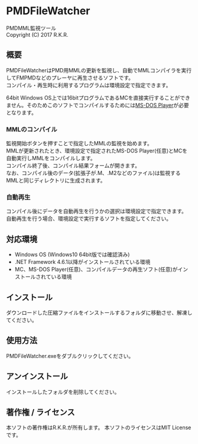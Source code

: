 # PMDFileWatcher
PMDMML監視ツール  
Copyright (C) 2017 R.K.R.

## 概要
PMDFileWatcherはPMD用MMLの更新を監視し、自動でMMLコンパイラを実行してFMPMDなどのプレーヤに再生させるソフトです。  
コンパイル・再生時に利用するプログラムは環境設定で指定できます。  
  
64bit Windows OS上では16bitプログラムであるMCを直接実行することができません。そのためこのソフトでコンパイルするためには[MS-DOS Player](http://takeda-toshiya.my.coocan.jp/msdos/)が必要となります。

### MMLのコンパイル
監視開始ボタンを押すことで指定したMMLの監視を始めます。  
MMLが更新されたとき、環境設定で指定されたMS-DOS Player(任意)とMCを自動実行しMMLをコンパイルします。  
コンパイル終了後、コンパイル結果フォームが開きます。  
なお、コンパイル後のデータ(拡張子が.M、.M2などのファイル)は監視するMMLと同じディレクトリに生成されます。

### 自動再生
コンパイル後にデータを自動再生を行うかの選択は環境設定で指定できます。  
自動再生を行う場合、環境設定で実行するソフトを指定してください。

## 対応環境
* Windows OS (Windows10 64bit版では確認済み)
* .NET Framework 4.6.1以降がインストールされている環境
* MC、MS-DOS Player(任意)、コンパイルデータの再生ソフト(任意)がインストールされている環境

## インストール
ダウンロードした圧縮ファイルをインストールするフォルダに移動させ、解凍してください。

## 使用方法
PMDFileWatcher.exeをダブルクリックしてください。

## アンインストール
インストールしたフォルダを削除してください。

## 著作権 / ライセンス
本ソフトの著作権はR.K.R.が所有します。 
本ソフトのライセンスはMIT Licenseです。
